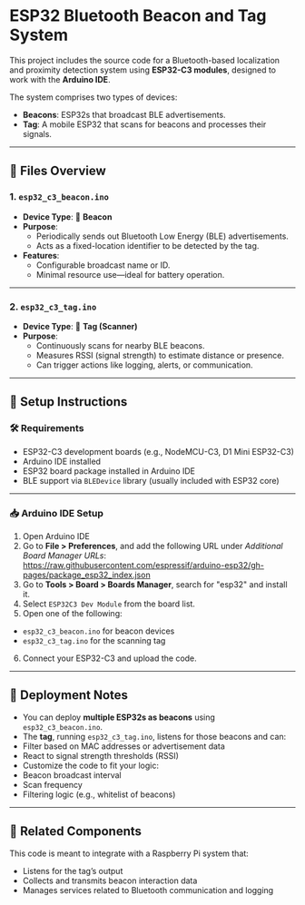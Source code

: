 # ESP32 Bluetooth Beacon and Tag System

This project includes the source code for a Bluetooth-based localization and proximity detection system using **ESP32-C3 modules**, designed to work with the **Arduino IDE**.

The system comprises two types of devices:

- **Beacons**: ESP32s that broadcast BLE advertisements.
- **Tag**: A mobile ESP32 that scans for beacons and processes their signals.

---

## 📂 Files Overview

### 1. `esp32_c3_beacon.ino`
- **Device Type**: 📡 **Beacon**
- **Purpose**: 
  - Periodically sends out Bluetooth Low Energy (BLE) advertisements.
  - Acts as a fixed-location identifier to be detected by the tag.
- **Features**:
  - Configurable broadcast name or ID.
  - Minimal resource use—ideal for battery operation.

---

### 2. `esp32_c3_tag.ino`
- **Device Type**: 📶 **Tag (Scanner)**
- **Purpose**:
  - Continuously scans for nearby BLE beacons.
  - Measures RSSI (signal strength) to estimate distance or presence.
  - Can trigger actions like logging, alerts, or communication.

---

## 🔧 Setup Instructions

### 🛠 Requirements
- ESP32-C3 development boards (e.g., NodeMCU-C3, D1 Mini ESP32-C3)
- Arduino IDE installed
- ESP32 board package installed in Arduino IDE
- BLE support via `BLEDevice` library (usually included with ESP32 core)

---

### 📥 Arduino IDE Setup

1. Open Arduino IDE
2. Go to **File > Preferences**, and add the following URL under *Additional Board Manager URLs*: https://raw.githubusercontent.com/espressif/arduino-esp32/gh-pages/package_esp32_index.json
3. Go to **Tools > Board > Boards Manager**, search for "esp32" and install it.
4. Select `ESP32C3 Dev Module` from the board list.
5. Open one of the following:
- `esp32_c3_beacon.ino` for beacon devices
- `esp32_c3_tag.ino` for the scanning tag
6. Connect your ESP32-C3 and upload the code.

---

## 📌 Deployment Notes

- You can deploy **multiple ESP32s as beacons** using `esp32_c3_beacon.ino`.
- The **tag**, running `esp32_c3_tag.ino`, listens for those beacons and can:
- Filter based on MAC addresses or advertisement data
- React to signal strength thresholds (RSSI)
- Customize the code to fit your logic:
- Beacon broadcast interval
- Scan frequency
- Filtering logic (e.g., whitelist of beacons)

---

## 📎 Related Components
This code is meant to integrate with a Raspberry Pi system that:
- Listens for the tag’s output
- Collects and transmits beacon interaction data
- Manages services related to Bluetooth communication and logging
